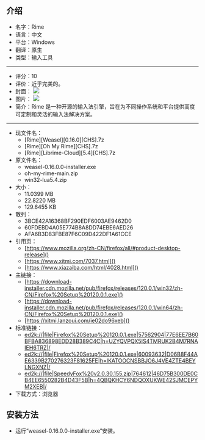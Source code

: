 ## 介绍

* 名字：Rime
* 语言：中文
* 平台：Windows
* 翻译：原生
* 类型：输入工具
---
* 评分：10
* 评价：近乎完美的。
* 封面：
![](https://alist.linmoumoulinny.top/p/Webdav/VPS/Storages/Rime/-1651229149.1.jpg)
* 图片：
![](https://alist.linmoumoulinny.top/p/Webdav/VPS/Storages/Rime/PixPin_2025-04-24_02-37-36.jpg)
* 简介：Rime 是一种开源的输入法引擎，旨在为不同操作系统和平台提供高度可定制和灵活的输入法解决方案。
---
* 现文件名：
	* \[Rime]\[Weasel]\[0.16.0]\[CHS].7z
	* \[Rime]\[Oh My Rime]\[CHS].7z
	* \[Rime]\[Librime-Cloud]\[5.4]\[CHS].7z
* 原文件名：
	* weasel-0.16.0.0-installer.exe
	* oh-my-rime-main.zip
	* win32-lua5.4.zip
* 大小：
	* 11.0399 MB
	* 22.8220 MB
	* 129.6455 KB
* 散列：
	* 3BCE42A16368BF290EDF6003AE9462D0
	* 60FDEBD4A05E774B8A8DD74EBE6AED26
	* AFA6B3D83FBE87F6C09D422DF1A61CCE
* 引用页：
	* [https://www.mozilla.org/zh-CN/firefox/all/#product-desktop-release]()
	* [https://www.xitmi.com/7037.html]()
	* [https://www.xiazaiba.com/html/4028.html]()
* 主链接：
	* [https://download-installer.cdn.mozilla.net/pub/firefox/releases/120.0.1/win32/zh-CN/Firefox%20Setup%20120.0.1.exe]()
	* [https://download-installer.cdn.mozilla.net/pub/firefox/releases/120.0.1/win64/zh-CN/Firefox%20Setup%20120.0.1.exe]()
	* [https://xitmi.lanzoui.com/ie02do96xeb]()
* 标准链接：
	* [ed2k://|file|Firefox%20Setup%20120.0.1.exe|57562904|77E6EE7B60BFBA836898EDD28B389C4C|h=UZYQVPQX5IS4TMRUK2B4M7RNAIEH6TRZ|/]()
	* [ed2k://|file|Firefox%20Setup%20120.0.1.exe|60093632|D06B8F44AE6339B270276323F81625FE|h=IKATOOCNSBBJO6J4VE4ZTE4BEYLNGXNZ|/]()
	* [ed2k://|file|SpeedyFox%20v2.0.30.155.zip|764612|46D75B300DE0CB4EE6550282B4D43F5B|h=4QBQKHCY6NDQOXUKWE42SJMCEPYM2XEB|/]()
* 下载方式：浏览器

## 安装方法

* 运行“weasel-0.16.0.0-installer.exe”安装。
